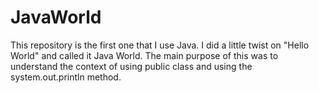 # JavaWorld

This repository is the first one that I use Java. I did a little twist on "Hello World" and called it Java World. The main purpose of this was to understand the context of using public class and using the system.out.println method. 